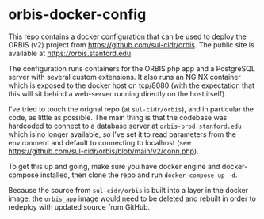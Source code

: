 # orbis-docker-config

This repo contains a docker configuration that can be used to deploy the ORBIS (v2) project from https://github.com/sul-cidr/orbis.  The public site is available at https://orbis.stanford.edu.

The configuration runs containers for the ORBIS php app and a PostgreSQL server with several custom extensions.  It also runs an NGINX container which is exposed to the docker host on tcp/8080 (with the expectation that this will sit behind a web-server running directly on the host itself).

I've tried to touch the orignal repo (at `sul-cidr/orbis`), and in particular the code, as little as possible.  The main thing is that the codebase was hardcoded to connect to a database server at `orbis-prod.stanford.edu` which is no longer available, so I've set it to read parameters from the environment and default to connecting to localhost (see https://github.com/sul-cidr/orbis/blob/main/v2/conn.php).

To get this up and going, make sure you have docker engine and docker-compose installed, then clone the repo and run `docker-compose up -d`.

Because the source from `sul-cidr/orbis` is built into a layer in the docker image, the `orbis_app` image would need to be deleted and rebuilt in order to redeploy with updated source from GitHub.
